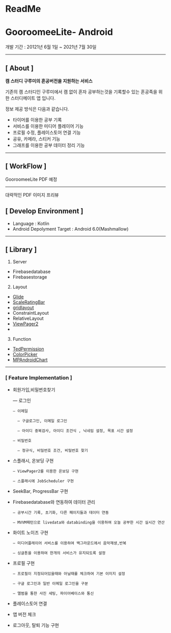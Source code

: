 # ReadMe

# GooroomeeLite- Android

개발 기간 : 20121년 6월 1일 ~ 2021년 7월 30일

---

## **[ About ]**

**캠 스터디 구루미의 혼공버전을 지원하는 서비스**

기존의 캠 스터디인 구루미에서 캠 없이 혼자 공부하는것을 기록할수 있는 혼공족을 위한 
스터디메이트 앱 입니다.

정보 제공 방식은 다음과 같습니다.

- 타이머를 이용한 공부 기록
- 서비스를 이용한 미디어 플레이어 기능
- 프로필 수정, 플레이스토어 연결 기능
- 공유, 카메라, 스티커 기능
- 그래프를 이용한 공부 데이터 정리 기능

---

## **[ WorkFlow ]**

GooroomeeLite PDF 예정

---

대략적인 PDF 이미지 프리뷰

## **[ Develop Environment ]**

- Language : Kotlin
- Android Depolyment Target : Android 6.0(Mashmallow)

---

## **[ Library ]**

1. Server
- Firebasedatabase
- Firebasestorage

 2.   Layout

- [Glide](https://github.com/bumptech/glide)
- [ScaleRatingBar](https://github.com/williamyyu/SimpleRatingBar)
- [gridlayout](https://mvnrepository.com/artifact/androidx.gridlayout/gridlayout/1.0.0-rc01)
- ConstraintLayout
- RelativeLayout
- [ViewPager2](https://developer.android.com/jetpack/androidx/releases/viewpager2?hl=ko)
- 

 3. Function

- [TedPermission](https://github.com/ParkSangGwon/TedPermission)
- [ColorPicker](https://github.com/Dhaval2404/ColorPicker)
- [MPAndroidChart](https://github.com/PhilJay/MPAndroidChart)

---

### **[ Feature Implementation ]**

- 회원가입,비밀번호찾기

    — 로그인

      — 이메일
    
        — 구글로그인, 이메일 로그인

        — 아이디 중복검사, 아이디 조건식 , 닉네임 설정, 목표 시간 설정

      — 비밀번호

        — 정규식, 비밀번호 조건, 비밀번호 찾기

- 스플래시, 온보딩 구현

      — ViewPager2를 이용한 온보딩 구현

      — 스플래시에 JobScheduler 구현

- SeekBar, ProgressBar 구현
- Firebasedatabase와 연동하여 데이터 관리

      — 공부시간 기록, 초기화, 다른 페이지들과 데이터 연동

      — MVVM패턴으로 livedata와 databinding을 이용하여 오늘 공부한 시간 실시간 연산

- 화이트 노이즈 구현

      — 미디어플레이어 서비스를 이용하여 백그라운드에서 음악재생,반복

      — 싱글톤을 이용하여 한개의 서비스가 유지되도록 설정

- 프로필 구현

      — 프로필이 지정되어있을때와 아닐때를 체크하여 기본 이미지 설정

      — 구글 로그인과 일반 이메일 로그인을 구분

      — 앨범을 통한 사진 세팅, 파이어베이스와 통신

- 플레이스토어 연결
- 앱 버전 체크
- 로그아웃, 탈퇴 기능 구현
